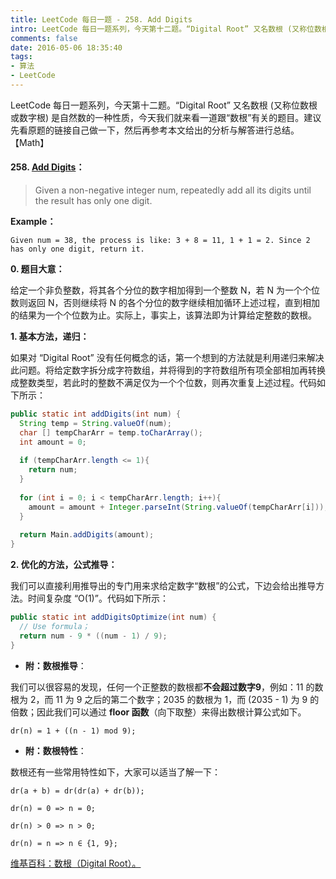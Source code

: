 ```yaml
---
title: LeetCode 每日一题 - 258. Add Digits
intro: LeetCode 每日一题系列，今天第十二题。“Digital Root” 又名数根 (又称位数根或数字根) 是自然数的一种性质，今天我们就来看一道跟“数根”有关的题目。建议先看原题的链接自己做一下，然后再参考本文给出的分析与解答进行总结。【Math】
comments: false
date: 2016-05-06 18:35:40
tags:
- 算法
- LeetCode
---
```


LeetCode 每日一题系列，今天第十二题。“Digital Root” 又名数根 (又称位数根或数字根) 是自然数的一种性质，今天我们就来看一道跟“数根”有关的题目。建议先看原题的链接自己做一下，然后再参考本文给出的分析与解答进行总结。【Math】

#### 258. [Add Digits](https://leetcode.com/problems/add-digits/)：

> Given a non-negative integer num, repeatedly add all its digits until the result has only one digit.

**Example：**

```text
Given num = 38, the process is like: 3 + 8 = 11, 1 + 1 = 2. Since 2 has only one digit, return it.
```


**0. 题目大意：**

给定一个非负整数，将其各个分位的数字相加得到一个整数 N，若 N 为一个个位数则返回 N，否则继续将 N 的各个分位的数字继续相加循环上述过程，直到相加的结果为一个个位数为止。实际上，事实上，该算法即为计算给定整数的数根。


**1. 基本方法，递归：**

如果对 “Digital Root” 没有任何概念的话，第一个想到的方法就是利用递归来解决此问题。将给定数字拆分成字符数组，并将得到的字符数组所有项全部相加再转换成整数类型，若此时的整数不满足仅为一个个位数，则再次重复上述过程。代码如下所示：

```java
public static int addDigits(int num) {
  String temp = String.valueOf(num);
  char [] tempCharArr = temp.toCharArray();
  int amount = 0;
  
  if (tempCharArr.length <= 1){
  	return num;
  }
  
  for (int i = 0; i < tempCharArr.length; i++){
  	amount = amount + Integer.parseInt(String.valueOf(tempCharArr[i]));
  }
  
  return Main.addDigits(amount);
}
```


**2. 优化的方法，公式推导：**

我们可以直接利用推导出的专门用来求给定数字“数根”的公式，下边会给出推导方法。时间复杂度 “O(1)”。代码如下所示：

```java
public static int addDigitsOptimize(int num) {
  // Use formula；
  return num - 9 * ((num - 1) / 9);
}
```


* **附：数根推导**：

我们可以很容易的发现，任何一个正整数的数根都**不会超过数字9**，例如：11 的数根为 2，而 11 为 9 之后的第二个数字；2035 的数根为 1，而 (2035 - 1) 为 9 的倍数；因此我们可以通过 **floor 函数**（向下取整）来得出数根计算公式如下。

```text
dr(n) = 1 + ((n - 1) mod 9);
```

* **附：数根特性**：

数根还有一些常用特性如下，大家可以适当了解一下：

```text
dr(a + b) = dr(dr(a) + dr(b));

dr(n) = 0 => n = 0;

dr(n) > 0 => n > 0;

dr(n) = n => n ∈ {1, 9};
```

[维基百科：数根（Digital Root）。](https://en.wikipedia.org/wiki/Digital_root#Significance_and_formula_of_the_digital_root)




